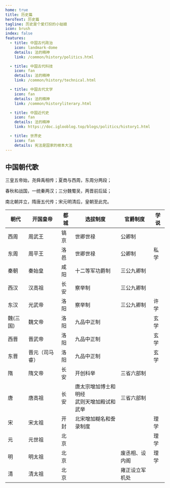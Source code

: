 ```yaml
---
home: true
title: 历史篇
heroText: 历史篇
tagline: 历史是个爱打扮的小姑娘
icon: brush
index: false
features:
  - title: 中国古代政治
    icon: landmark-dome
    details: 法的精神
    link: /common/history/politics.html

  - title: 中国古代科技
    icon: fan
    details: 法的精神
    link: /common/history/technical.html

  - title: 中国古代文学
    icon: fan
    details: 法的精神
    link: /common/historyliterary.html

  - title: 中国近代史
    icon: fan
    details: 法的精神
    link: https://doc.iglooblog.top/blogs/politics/history1.html

  - title: 世界史
    icon: fan
    details: 宪法是国家的根本大法
---
```


## 中国朝代歌

三皇五帝始，尧舜禹相传；夏商与西周，东周分两段；

春秋和战国，一统秦两汉；三分魏蜀吴，两晋前后延；

南北朝并立，隋唐五代传；宋元明清后，皇朝至此完。

| 朝代     | 开国皇帝       | 都城 | 选拔制度                                       | 官爵制度       | 学说 |
| -------- | -------------- | ---- | ---------------------------------------------- | -------------- | ---- |
| 西周     | 周武王         | 镐京 | 世卿世禄                                       | 公卿制         |      |
| 东周     | 周平王         | 洛邑 | 世卿世禄                                       | 公卿制         | 私学 |
| 秦朝     | 秦始皇         | 咸阳 | 十二等军功爵制                                 | 三公九卿制     |      |
| 西汉     | 汉高祖         | 长安 | 察举制                                         | 三公九卿制     |      |
| 东汉     | 光武帝         | 洛阳 | 察举制                                         | 三公九卿制     | 许学 |
| 魏(三国) | 魏文帝         | 洛阳 | 九品中正制                                     |                | 玄学 |
| 西晋     | 晋武帝         | 洛阳 | 九品中正制                                     |                | 玄学 |
| 东晋     | 晋元（司马睿） | 洛阳 | 九品中正制                                     |                | 玄学 |
| 隋       | 隋文帝         | 长安 | 开创科举                                       | 三省六部制     |      |
| 唐       | 唐高祖         | 长安 | 唐太宗增加博士和明经<br />武则天增加殿试和武举 | 三省六部制     |      |
| 宋       | 宋太祖         | 开封 | 北宋增加糊名和誊录制度                         |                | 理学 |
| 元       | 元世祖         | 北京 |                                                |                | 理学 |
| 明       | 明太祖         | 北京 |                                                | 废丞相、设内阁 | 理学 |
| 清       | 清太祖         | 北京 |                                                | 雍正设立军机处 |      |

